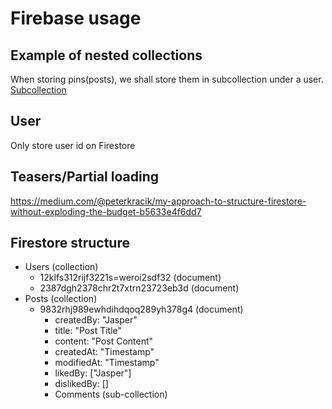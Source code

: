 # Firebase usage

## Example of nested collections
When storing pins(posts), we shall store them in subcollection under a user.
[Subcollection](https://firebase.google.com/docs/firestore/data-model#subcollections)

## User
Only store user id on Firestore

## Teasers/Partial loading
https://medium.com/@peterkracik/my-approach-to-structure-firestore-without-exploding-the-budget-b5633e4f6dd7

## Firestore structure
- Users (collection)
    - 12klfs312rijf3221s=weroi2sdf32 (document)
    - 2387dgh2378chr2t7xtrn23723eb3d (document)
- Posts (collection)
    - 9832rhj989ewhdihdqoq289yh378g4 (document)
        - createdBy: "Jasper"
        - title: "Post Title"
        - content: "Post Content"
        - createdAt: "Timestamp"
        - modifiedAt: "Timestamp"
        - likedBy: ["Jasper"]
        - dislikedBy: []
        - Comments (sub-collection)